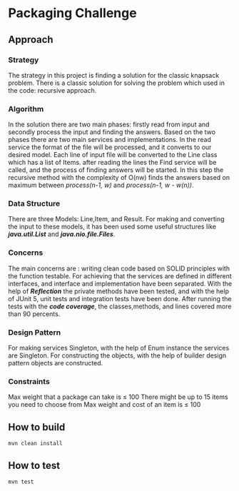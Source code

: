 # Packaging Challenge

## Approach

### Strategy
The strategy in this project is finding a solution for the classic knapsack problem.
There is a classic solution for solving the problem which used in the code: recursive approach.

### Algorithm
In the solution there are two main phases: firstly read from input and secondly process the input and finding the answers.
Based on the two phases there are two main services and implementations. In the read service the format of the file will be processed,
and it converts to our desired model. Each line of input file will be converted to the Line class which has a list of Items.
after reading the lines the Find service will be called, and the process of finding answers will be started.
In this step the recursive method with the complexity of O(nw) finds the answers based on maximum between *process(n-1, w)* and *process(n-1, w - w(n))*.


### Data Structure
There are three Models: Line,Item, and Result.
For making and converting the input to these models, it has been used some useful structures like ***java.util.List*** and ***java.nio.file.Files***.


### Concerns
The main concerns are : writing clean code based on SOLID principles with the function testable.
For achieving that the services are defined in different interfaces, and interface and implementation have been separated.
With the help of ***Reflection*** the private methods have been tested, and with the help of JUnit 5, unit tests and integration tests have been done.
After running the tests with the ***code coverage***, the classes,methods, and lines covered more than 90 percents.

### Design Pattern
For making services Singleton, with the help of Enum instance the services are Singleton.
For constructing the objects, with the help of builder design pattern objects are constructed.

### Constraints
Max weight that a package can take is ≤ 100
There might be up to 15 items you need to choose from
Max weight and cost of an item is ≤ 100

## How to build

    mvn clean install
    
## How to test

    mvn test
